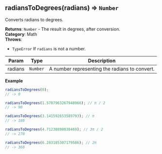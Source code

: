 <a name="radiansToDegrees"></a>

## radiansToDegrees(radians) ⇒ <code>Number</code>
Converts radians to degrees.

**Returns**: <code>Number</code> - The result in degrees, after conversion.  
**Category**: Math  
**Throws**:

- <code>TypeError</code> If `radians` is not a number.


| Param | Type | Description |
| --- | --- | --- |
| radians | <code>Number</code> | A number representing the radians to convert. |

**Example**  
```js
radiansToDegrees(0);
// -> 0

radiansToDegrees(1.5707963267948966); // π / 2
// -> 90

radiansToDegrees(3.141592653589793); // π
// -> 180

radiansToDegrees(4.71238898038469); // 3π / 2
// -> 270

radiansToDegrees(6.283185307179586); // 2π
// -> 360
```
